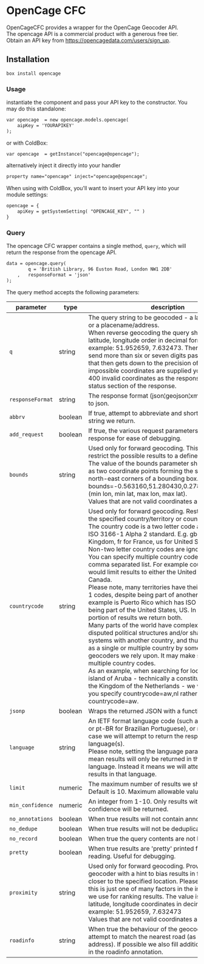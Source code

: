 # OpenCage CFC


OpenCageCFC provides a wrapper for the OpenCage Geocoder API.  
The opencage API is a commercial product with a generous free tier.  
Obtain an API key from https://opencagedata.com/users/sign_up.  

## Installation
```js
box install opencage
```

### Usage
instantiate the component and pass your API key to the constructor. 
You may do this standalone:
```cfc
var opencage  = new opencage.models.opencage(
    aipKey = 'YOURAPIKEY'
);
```
or with ColdBox:
```cfc
var opencage  = getInstance("opencage@opencage");
```
alternatively inject it directly into your handler
```cfc
property name="opencage" inject="opencage@opencage";
```

When using with ColdBox, you'll want to insert your API key into your module settings:

```cfc
opencage = {
    apiKey = getSystemSetting( "OPENCAGE_KEY", "" )
}
```


### Query
The opencage CFC wrapper contains a single method, `query`, which will return the response from the opencage API.

```cfc
data = opencage.query(
    	q = 'British Library, 96 Euston Road, London NW1 2DB'
    ,   responseFormat = 'json'
);
```

The query method accepts the following parameters:

| parameter | type | description |
| --- | --- | --- |
|`q`                | string | The query string to be geocoded - a latitude, longitude or a placename/address.<br> When reverse geocoding the query should be in latitude, longitude order in decimal format. For example: 51.952659, 7.632473. There is no reason to send more than six or seven digits past the decimal as that then gets down to the precision of a centimeter. If impossible coordinates are supplied you will receive a 400 invalid coordinates as the response code in the status section of the response.|
|`responseFormat`   | string | The response format (json¦geojson¦xml¦map). Defaults to json.
|`abbrv`            | boolean | If true, attempt to abbreviate and shorten the formatted string we return.|
|`add_request`      | boolean | If true, the various request parameters are added to the response for ease of debugging.|
|`bounds`           | string | Used only for forward geocoding. This value will restrict the possible results to a defined bounding box.<br> The value of the bounds parameter should be specified as two coordinate points forming the south-west and north-east corners of a bounding box. For example: bounds=-0.563160,51.280430,0.278970,51.683979 (min lon, min lat, max lon, max lat). <br> Values that are not valid coordinates are ignored. |
|`countrycode`      | string | Used only for forward geocoding. Restricts results to the specified country/territory or countries.<br> The country code is a two letter code as defined by the ISO 3166-1 Alpha 2 standard. E.g. gb for the United Kingdom, fr for France, us for United States.<br> Non-two letter country codes are ignored.<br> You can specify multiple country codes by supplying a comma separated list. For example countrycode=ca,us would limit results to either the United States or Canada.<br> Please note, many territories have their own ISO 3116-1 codes, despite being part of another country. An example is Puerto Rico which has ISO code PR, despite being part of the United States, US. In the components portion of results we return both.<br> Many parts of the world have complex or even disputed political structures and/or share postal systems with another country, and thus may be treated as a single or multiple country by some of the geocoders we rely upon. It may make sense to specify multiple country codes.<br> As an example, when searching for locations on the island of Aruba - technically a constituent country of the Kingdom of the Netherlands - we will do better if you specify countrycode=aw,nl rather than just countrycode=aw. |
|`jsonp`            | boolean | Wraps the returned JSON with a function name. |
|`language`         | string | An IETF format language code (such as es for Spanish or pt-BR for Brazilian Portuguese), or native in which case we will attempt to return the response in the local language(s). <br> Please note, setting the language parameter does NOT mean results will only be returned in the specified language. Instead it means we will attempt to favour results in that language.|
|`limit`            | numeric | The maximum number of results we should return. Default is 10. Maximum allowable value is 100. |
|`min_confidence`   | numeric | An integer from 1-10. Only results with at least this confidence will be returned.|
|`no_annotations`   | boolean | When true results will not contain annotations. |
|`no_dedupe`        | boolean | When true results will not be deduplicated. |
|`no_record`        | boolean | When true the query contents are not logged. |
|`pretty`           | boolean | When true results are 'pretty' printed for easier reading. Useful for debugging. |
|`proximity`        | string | Used only for forward geocoding. Provides the geocoder with a hint to bias results in favour of those closer to the specified location. Please note though, this is just one of many factors in the internal scoring we use for ranking results. The value is a point with latitude, longitude coordinates in decimal format. For example: 51.952659, 7.632473 <br> Values that are not valid coordinates are ignored. |
|`roadinfo`         | string | When true the behaviour of the geocoder is changed to attempt to match the nearest road (as opposed to address). If possible we also fill additional information in the roadinfo annotation. |
